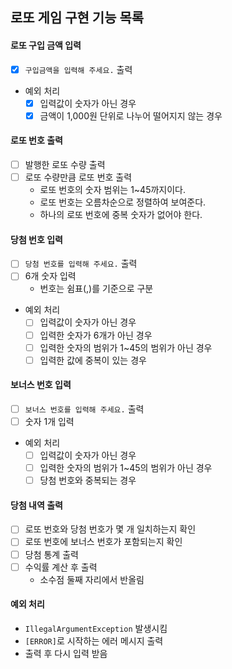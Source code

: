 ## 로또 게임 구현 기능 목록

#### 로또 구입 금액 입력
- [x] `구입금액을 입력해 주세요.` 출력
- 예외 처리
  - [x] 입력값이 숫자가 아닌 경우
  - [x] 금액이 1,000원 단위로 나누어 떨어지지 않는 경우

#### 로또 번호 출력
- [ ] 발행한 로또 수량 출력
- [ ] 로또 수량만큼 로또 번호 출력
  - 로또 번호의 숫자 범위는 1~45까지이다.
  - 로또 번호는 오름차순으로 정렬하여 보여준다.
  - 하나의 로또 번호에 중복 숫자가 없어야 한다.

#### 당첨 번호 입력
- [ ] `당첨 번호를 입력해 주세요.` 출력
- [ ] 6개 숫자 입력
  - 번호는 쉼표(,)를 기준으로 구분
- 예외 처리
  - [ ] 입력값이 숫자가 아닌 경우
  - [ ] 입력한 숫자가 6개가 아닌 경우
  - [ ] 입력한 숫자의 범위가 1~45의 범위가 아닌 경우
  - [ ] 입력한 값에 중복이 있는 경우

#### 보너스 번호 입력
- [ ] `보너스 번호를 입력해 주세요.` 출력
- [ ] 숫자 1개 입력
- 예외 처리
  - [ ] 입력값이 숫자가 아닌 경우
  - [ ] 입력한 숫자의 범위가 1~45의 범위가 아닌 경우
  - [ ] 당첨 번호와 중복되는 경우

#### 당첨 내역 출력
- [ ] 로또 번호와 당첨 번호가 몇 개 일치하는지 확인
- [ ] 로또 번호에 보너스 번호가 포함되는지 확인
- [ ] 당첨 통계 출력
- [ ] 수익률 계산 후 출력
  - 소수점 둘째 자리에서 반올림

#### 예외 처리
- `IllegalArgumentException` 발생시킴
- `[ERROR]`로 시작하는 에러 메시지 출력
- 출력 후 다시 입력 받음